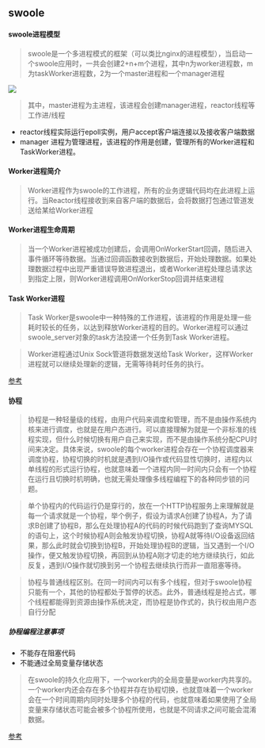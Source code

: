 ## swoole
#### swoole进程模型

> swoole是一个多进程模式的框架（可以类比nginx的进程模型），当启动一个swoole应用时，一共会创建2+n+m个进程，其中n为worker进程数，m为taskWorker进程数，2为一个master进程和一个manager进程

![](http://static.zybuluo.com/Lancelot2014/xpatz2wxco47xrzi5xc3keni/structure.png)

> 其中，master进程为主进程，该进程会创建manager进程，reactor线程等工作进/线程

- reactor线程实际运行epoll实例，用户accept客户端连接以及接收客户端数据
- manager 进程为管理进程，该进程的作用是创建，管理所有的Worker进程和TaskWorker进程。

#### Worker进程简介

> Worker进程作为swoole的工作进程，所有的业务逻辑代码均在此进程上运行。当Reactor线程接收到来自客户端的数据后，会将数据打包通过管道发送给某给Worker进程

#### Worker进程生命周期

> 当一个Worker进程被成功创建后，会调用OnWorkerStart回调，随后进入事件循环等待数据。当通过回调函数接收到数据后，开始处理数据。如果处理数据过程中出现严重错误导致进程退出，或者Worker进程处理总请求达到指定上限，则Worker进程调用OnWorkerStop回调并结束进程

#### Task Worker进程

> Task Worker是swoole中一种特殊的工作进程，该进程的作用是处理一些耗时较长的任务，以达到释放Worker进程的目的。Worker进程可以通过swoole_server对象的task方法投递一个任务到Task Worker进程。

> Worker进程通过Unix Sock管道将数据发送给Task Worker，这样Worker进程就可以继续处理新的逻辑，无需等待耗时任务的执行。

[参考](https://linkeddestiny.gitbooks.io/easy-swoole/content/book/chapter02/worker.html)


#### 协程
> 协程是一种轻量级的线程，由用户代码来调度和管理，而不是由操作系统内核来进行调度，也就是在用户态进行。可以直接理解为就是一个非标准的线程实现，但什么时候切换有用户自己来实现，而不是由操作系统分配CPU时间来决定。具体来说，swoole的每个worker进程会存在一个协程调度器来调度协程，协程切换的时机就是遇到I/O操作或代码显性切换时，进程内以单线程的形式运行协程，也就意味着一个进程内同一时间内只会有一个协程在运行且切换时机明确，也就无需处理像多线程编程下的各种同步锁的问题。

> 单个协程内的代码运行仍是穿行的，放在一个HTTP协程服务上来理解就是每一个请求就是一个协程，举个例子，假设为请求A创建了协程A，为了请求B创建了协程B，那么在处理协程A的代码的时候代码跑到了查询MYSQL的语句上，这个时候协程A则会触发协程切换，协程A就等待I/O设备返回结果，那么此时就会切换到协程B，开始处理协程B的逻辑，当又遇到一个I/O操作，便又触发协程切换，再回到从协程A刚才切走的地方继续执行，如此反复，遇到I/O操作就切换到另一个协程去继续执行而非一直阻塞等待。

> 协程与普通线程区别。在同一时间内可以有多个线程，但对于swoole协程只能有一个，其他的协程都处于暂停的状态。此外，普通线程是抢占式，哪个线程都能得到资源由操作系统决定，而协程是协作式的，执行权由用户态自行分配

##### 协程编程注意事项

- 不能存在阻塞代码
- 不能通过全局变量存储状态

> 在swoole的持久化应用下，一个worker内的全局变量是worker内共享的。一个worker内还会存在多个协程并存在协程切换，也就意味着一个worker会在一个时间周期内同时处理多个协程的代码，也就意味着如果使用了全局变量来存储状态可能会被多个协程所使用，也就是不同请求之间可能会混淆数据。


[参考](https://doc.hyperf.io/#/zh/coroutine)

